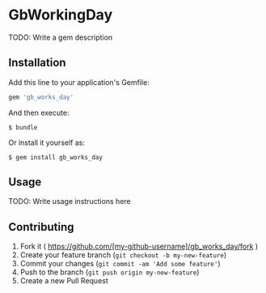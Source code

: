 # GbWorkingDay

TODO: Write a gem description

## Installation

Add this line to your application's Gemfile:

```ruby
gem 'gb_works_day'
```

And then execute:

    $ bundle

Or install it yourself as:

    $ gem install gb_works_day

## Usage

TODO: Write usage instructions here

## Contributing

1. Fork it ( https://github.com/[my-github-username]/gb_works_day/fork )
2. Create your feature branch (`git checkout -b my-new-feature`)
3. Commit your changes (`git commit -am 'Add some feature'`)
4. Push to the branch (`git push origin my-new-feature`)
5. Create a new Pull Request
